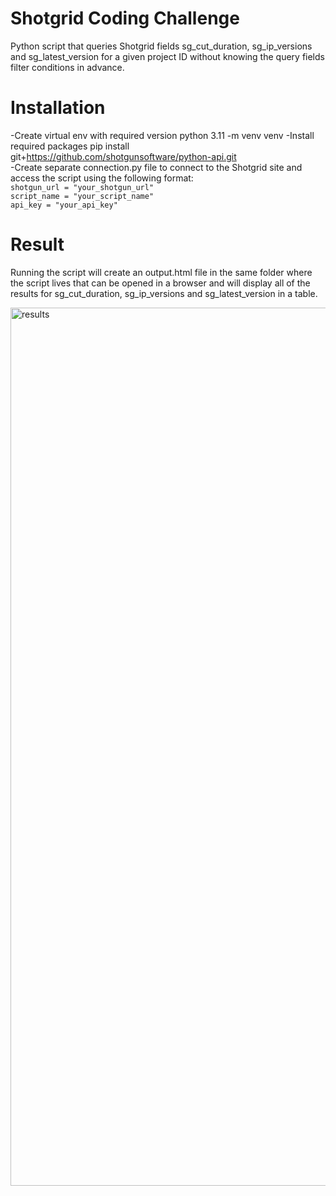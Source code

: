 # Shotgrid Coding Challenge

Python script that queries Shotgrid fields sg_cut_duration, sg_ip_versions and sg_latest_version for a given project ID without knowing the query fields filter conditions in advance. 

# Installation
-Create virtual env with required version python 3.11 -m venv venv
-Install required packages pip install git+https://github.com/shotgunsoftware/python-api.git <br />
-Create separate connection.py file to connect to the Shotgrid site and access the script using the following format: <br />
`shotgun_url = "your_shotgun_url"` <br />
`script_name = "your_script_name"` <br />
`api_key = "your_api_key"` <br />

# Result
Running the script will create an output.html file in the same folder where the script lives that can be opened in a browser and will display all of the results for sg_cut_duration, sg_ip_versions and sg_latest_version in a table.
 
<img width="1405" alt="results" src="https://github.com/user-attachments/assets/616daf74-e06d-444b-9b90-db5e56e36307">
